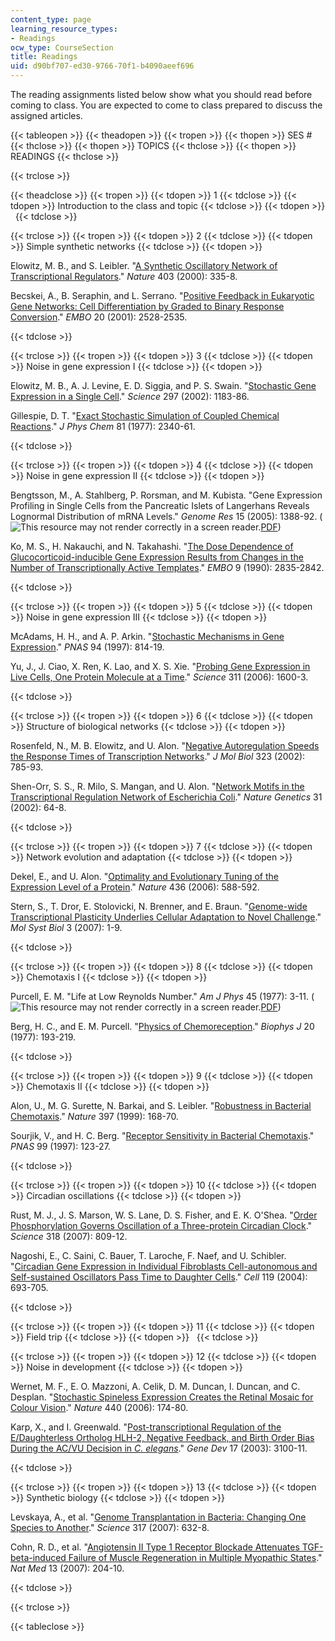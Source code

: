 ```yaml
---
content_type: page
learning_resource_types:
- Readings
ocw_type: CourseSection
title: Readings
uid: d90bf707-ed30-9766-70f1-b4090aeef696
---
```


The reading assignments listed below show what you should read before coming to class. You are expected to come to class prepared to discuss the assigned articles.

{{< tableopen >}}
{{< theadopen >}}
{{< tropen >}}
{{< thopen >}}
SES #
{{< thclose >}}
{{< thopen >}}
TOPICS
{{< thclose >}}
{{< thopen >}}
READINGS
{{< thclose >}}

{{< trclose >}}

{{< theadclose >}}
{{< tropen >}}
{{< tdopen >}}
1
{{< tdclose >}}
{{< tdopen >}}
Introduction to the class and topic
{{< tdclose >}}
{{< tdopen >}}
 
{{< tdclose >}}

{{< trclose >}}
{{< tropen >}}
{{< tdopen >}}
2
{{< tdclose >}}
{{< tdopen >}}
Simple synthetic networks
{{< tdclose >}}
{{< tdopen >}}


Elowitz, M. B., and S. Leibler. "[A Synthetic Oscillatory Network of Transcriptional Regulators](http://www.ncbi.nlm.nih.gov/pubmed/10659856)." _Nature_ 403 (2000): 335-8.

Becskei, A., B. Seraphin, and L. Serrano. "[Positive Feedback in Eukaryotic Gene Networks: Cell Differentiation by Graded to Binary Response Conversion](http://dx.doi.org/10.1093/emboj/20.10.2528)." _EMBO_ 20 (2001): 2528-2535.


{{< tdclose >}}

{{< trclose >}}
{{< tropen >}}
{{< tdopen >}}
3
{{< tdclose >}}
{{< tdopen >}}
Noise in gene expression I
{{< tdclose >}}
{{< tdopen >}}


Elowitz, M. B., A. J. Levine, E. D. Siggia, and P. S. Swain. "[Stochastic Gene Expression in a Single Cell](http://dx.doi.org/10.1126/science.1070919 )." _Science_ 297 (2002): 1183-86.

Gillespie, D. T. "[Exact Stochastic Simulation of Coupled Chemical Reactions](http://pubs.acs.org/doi/abs/10.1021/j100540a008)." _J Phys Chem_ 81 (1977): 2340-61.


{{< tdclose >}}

{{< trclose >}}
{{< tropen >}}
{{< tdopen >}}
4
{{< tdclose >}}
{{< tdopen >}}
Noise in gene expression II
{{< tdclose >}}
{{< tdopen >}}


Bengtsson, M., A. Stahlberg, P. Rorsman, and M. Kubista. "Gene Expression Profiling in Single Cells from the Pancreatic Islets of Langerhans Reveals Lognormal Distribution of mRNA Levels." _Genome Res_ 15 (2005): 1388-92. (![This resource may not render correctly in a screen reader.](/images/inacessible.gif)[PDF](http://genome.cshlp.org/content/15/10/1388.full.pdf))

Ko, M. S., H. Nakauchi, and N. Takahashi. "[The Dose Dependence of Glucocorticoid-inducible Gene Expression Results from Changes in the Number of Transcriptionally Active Templates](http://www.pubmedcentral.nih.gov/articlerender.fcgi?artid=551995)." _EMBO_ 9 (1990): 2835-2842.


{{< tdclose >}}

{{< trclose >}}
{{< tropen >}}
{{< tdopen >}}
5
{{< tdclose >}}
{{< tdopen >}}
Noise in gene expression III
{{< tdclose >}}
{{< tdopen >}}


McAdams, H. H., and A. P. Arkin. "[Stochastic Mechanisms in Gene Expression](http://www.ncbi.nlm.nih.gov/pubmed/9023339)." _PNAS_ 94 (1997): 814-19.

Yu, J., J. Ciao, X. Ren, K. Lao, and X. S. Xie. "[Probing Gene Expression in Live Cells, One Protein Molecule at a Time](http://www.ncbi.nlm.nih.gov/pubmed/16543458)." _Science_ 311 (2006): 1600-3.


{{< tdclose >}}

{{< trclose >}}
{{< tropen >}}
{{< tdopen >}}
6
{{< tdclose >}}
{{< tdopen >}}
Structure of biological networks
{{< tdclose >}}
{{< tdopen >}}


Rosenfeld, N., M. B. Elowitz, and U. Alon. "[Negative Autoregulation Speeds the Response Times of Transcription Networks](http://dx.doi.org/10.1016/S0022-2836(02)00994-4)." _J Mol Biol_ 323 (2002): 785-93.

Shen-Orr, S. S., R. Milo, S. Mangan, and U. Alon. "[Network Motifs in the Transcriptional Regulation Network of Escherichia Coli](http://www.ncbi.nlm.nih.gov/pubmed/11967538)." _Nature Genetics_ 31 (2002): 64-8.


{{< tdclose >}}

{{< trclose >}}
{{< tropen >}}
{{< tdopen >}}
7
{{< tdclose >}}
{{< tdopen >}}
Network evolution and adaptation
{{< tdclose >}}
{{< tdopen >}}


Dekel, E., and U. Alon. "[Optimality and Evolutionary Tuning of the Expression Level of a Protein](http://dx.doi.org/10.1038/nature03842)." _Nature_ 436 (2006): 588-592.

Stern, S., T. Dror, E. Stolovicki, N. Brenner, and E. Braun. "[Genome-wide Transcriptional Plasticity Underlies Cellular Adaptation to Novel Challenge](http://www.pubmedcentral.nih.gov/articlerender.fcgi?artid=1865588)." _Mol Syst Biol_ 3 (2007): 1-9.


{{< tdclose >}}

{{< trclose >}}
{{< tropen >}}
{{< tdopen >}}
8
{{< tdclose >}}
{{< tdopen >}}
Chemotaxis I
{{< tdclose >}}
{{< tdopen >}}


Purcell, E. M. "Life at Low Reynolds Number." _Am J Phys_ 45 (1977): 3-11. (![This resource may not render correctly in a screen reader.](/images/inacessible.gif)[PDF](http://www.damtp.cam.ac.uk/user/gold/pdfs/purcell.pdf))

Berg, H. C., and E. M. Purcell. "[Physics of Chemoreception](http://dx.doi.org/10.1016/S0006-3495(77)85544-6)." _Biophys J_ 20 (1977): 193-219.


{{< tdclose >}}

{{< trclose >}}
{{< tropen >}}
{{< tdopen >}}
9
{{< tdclose >}}
{{< tdopen >}}
Chemotaxis II
{{< tdclose >}}
{{< tdopen >}}


Alon, U., M. G. Surette, N. Barkai, and S. Leibler. "[Robustness in Bacterial Chemotaxis](http://dx.doi.org/10.1038/16483)." _Nature_ 397 (1999): 168-70.

Sourjik, V., and H. C. Berg. "[Receptor Sensitivity in Bacterial Chemotaxis](http://www.ncbi.nlm.nih.gov/pubmed/11742065)." _PNAS_ 99 (1997): 123-27.


{{< tdclose >}}

{{< trclose >}}
{{< tropen >}}
{{< tdopen >}}
10
{{< tdclose >}}
{{< tdopen >}}
Circadian oscillations
{{< tdclose >}}
{{< tdopen >}}


Rust, M. J., J. S. Marson, W. S. Lane, D. S. Fisher, and E. K. O'Shea. "[Order Phosphorylation Governs Oscillation of a Three-protein Circadian Clock](http://dx.doi.org/10.1126/science.1148596 )." _Science_ 318 (2007): 809-12.

Nagoshi, E., C. Saini, C. Bauer, T. Laroche, F. Naef, and U. Schibler. "[Circadian Gene Expression in Individual Fibroblasts Cell-autonomous and Self-sustained Oscillators Pass Time to Daughter Cells](http://www.ncbi.nlm.nih.gov/pubmed/15550250)." _Cell_ 119 (2004): 693-705.


{{< tdclose >}}

{{< trclose >}}
{{< tropen >}}
{{< tdopen >}}
11
{{< tdclose >}}
{{< tdopen >}}
Field trip
{{< tdclose >}}
{{< tdopen >}}
 
{{< tdclose >}}

{{< trclose >}}
{{< tropen >}}
{{< tdopen >}}
12
{{< tdclose >}}
{{< tdopen >}}
Noise in development
{{< tdclose >}}
{{< tdopen >}}


Wernet, M. F., E. O. Mazzoni, A. Celik, D. M. Duncan, I. Duncan, and C. Desplan. "[Stochastic Spineless Expression Creates the Retinal Mosaic for Colour Vision](http://dx.doi.org/10.1038/nature04615)." _Nature_ 440 (2006): 174-80.

Karp, X., and I. Greenwald. "[Post-transcriptional Regulation of the E/Daughterless Ortholog HLH-2, Negative Feedback, and Birth Order Bias During the AC/VU Decision in _C. elegans_](http://genesdev.cshlp.org/content/17/24/3100.abstract)." _Gene Dev_ 17 (2003): 3100-11.


{{< tdclose >}}

{{< trclose >}}
{{< tropen >}}
{{< tdopen >}}
13
{{< tdclose >}}
{{< tdopen >}}
Synthetic biology
{{< tdclose >}}
{{< tdopen >}}


Levskaya, A., et al. "[Genome Transplantation in Bacteria: Changing One Species to Another](http://dx.doi.org/10.1126/science.1144622)." _Science_ 317 (2007): 632-8.

Cohn, R. D., et al. "[Angiotensin II Type 1 Receptor Blockade Attenuates TGF-beta-induced Failure of Muscle Regeneration in Multiple Myopathic States](http://dx.doi.org/10.1038/nm1536)." _Nat Med_ 13 (2007): 204-10.


{{< tdclose >}}

{{< trclose >}}

{{< tableclose >}}